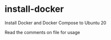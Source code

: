 # install-docker
Install Docker and Docker Compose to Ubuntu 20

Read the comments on file for usage
